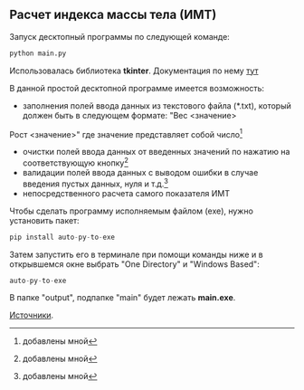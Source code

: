 ## Расчет индекса массы тела (ИМТ)

Запуск десктопный программы по следующей команде:

```python
python main.py
```
Использовалась библиотека **tkinter**. Документация по нему [тут](http://tkdocs.com/tutorial/index.html)

В данной простой десктопной программе имеется возможность:
+ заполнения полей ввода данных из текстового файла (*.txt), который должен быть в следующем формате: 
"Вec <значение>

 Рост <значение>"
где значение представляет собой число[^1]
+ очистки полей ввода данных от введенных значений по нажатию на соответствующую кнопку[^1]
+ валидации полей ввода данных с выводом ошибки в случае введения пустых данных, нуля и т.д.[^1]
+ непосредственного расчета самого показателя ИМТ

Чтобы сделать программу исполняемым файлом (exe), нужно установить пакет:
```python
pip install auto-py-to-exe
```

Затем запустить его в терминале при помощи команды ниже и в открывшемся окне выбрать "One Directory" и "Windows Based":
```python
auto-py-to-exe
```
В папке "output", подпапке "main" будет лежать **main.exe**.

[Источники](https://skillbox.ru/media/code/pishem-desktopprilozhenie-na-python-s-pomoshchyu-tkinter/).

[^1]: добавлены мной 